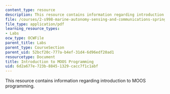```yaml
---
content_type: resource
description: This resource contains information regarding introduction to MOOS programming.
file: /courses/2-s998-marine-autonomy-sensing-and-communications-spring-2012/6d2a677e723b88451329cacc7f1c1abf_MIT2_S998S12_Lab04.pdf
file_type: application/pdf
learning_resource_types:
- Labs
ocw_type: OCWFile
parent_title: Labs
parent_type: CourseSection
parent_uid: 52bcf20c-777a-b4ef-31d4-6d96edf20ad1
resourcetype: Document
title: Introduction to MOOS Programming
uid: 6d2a677e-723b-8845-1329-cacc7f1c1abf
---
```

This resource contains information regarding introduction to MOOS programming.

